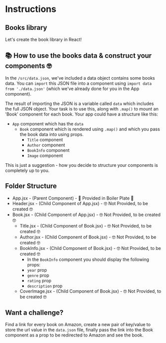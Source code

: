 # Instructions

## Books library

Let's create the book library in React!

## 📚 How to use the books data & construct your components 🤓

In the `/src/data.json`, we've included a data object contains some books data. You can `import` this JSON file into a component using `import data from './data.json'` (which we've already done for you in the App component).

The result of importing the JSON is a variable called `data` which includes the full JSON object. Your task is to use this, along with `.map()` to mount an 'Book' component for each book. Your app could have a structure like this:

- `App` component which has the `data`
  - `Book` component which is rendered using `.map()` and which you pass the book data into using props.
    - `Title` component
    - `Author` component
    - `BookInfo` component
    - `Image` component

This is just a suggestion - how you decide to structure your components is completely up to you.

## Folder Structure

- App.jsx - (Parent Component) - 🍿 Provided in Boiler Plate 🍿
- Header.jsx - (Child Component of App.jsx) - 🤓 Not Provided, to be created 🤓
- Book.jsx - (Child Component of App.jsx) - 🤓 Not Provided, to be created 🤓
  - Title.jsx - (Child Component of Book.jsx) - 🤓 Not Provided, to be created 🤓
  - Author.jsx - (Child Component of Book.jsx) - 🤓 Not Provided, to be created 🤓
  - BookInfo.jsx - (Child Component of Book.jsx) - 🤓 Not Provided, to be created 🤓
    - In the `BookInfo` component you should display the following props:
    - `year` prop
    - `genre` prop
    - `rating` prop
    - `description` prop
  - CoverImage.jsx - (Child Component of Book.jsx) - 🤓 Not Provided, to be created 🤓

## Want a challenge?

Find a link for every book on Amazon, create a new pair of key/value to store the url value in the `data.json` file, finally pass the link into the Book component as a prop to be redirected to Amazon and see the book.

###
